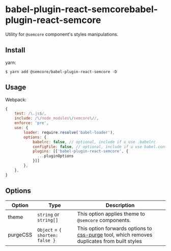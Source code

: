 # babel-plugin-react-semcorebabel-plugin-react-semcore

Utility for `@semcore` component's styles manipulations.

## Install

yarn:

```shell
$ yarn add @semcore/babel-plugin-react-semcore -D
```

## Usage

Webpack:

```javascript
{
    test: /\.js$/,
    include: /\/node_modules\/semcore\//,
    enforce: 'pre',
    use: {
        loader: require.resolve('babel-loader'),
        options: {
            babelrc: false, // optional, include if u use .babelrc
            configFile: false, // optional, include if u use babel.config.js, doesnt affect babelrc option https://babeljs.io/docs/en/options#configfile
            plugins: [['babel-plugin-react-semcore', {
              ...pluginOptions
            }]]
        },
    },
}
```

## Options

| Option   | Type                            | Description                                                                                                                      |
| -------- | ------------------------------- | -------------------------------------------------------------------------------------------------------------------------------- |
| theme    | `string` or `string[]`          | This option applies theme to `@semcore` components.                                                                              |
| purgeCSS | `Object` = `{ shorten: false }` | This option forwards options to [css-purge](http://rbtech.github.io/css-purge/) tool, which removes duplicates from built styles |
